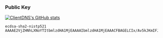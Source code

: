 ### Public Key
[![ClientDNS's GitHub stats](https://github-readme-stats.vercel.app/api?username=clientdns)](https://github.com/anuraghazra/github-readme-stats)
```
ecdsa-sha2-nistp521 AAAAE2VjZHNhLXNoYTItbmlzdHA1MjEAAAAIbmlzdHA1MjEAAACFBAGELCIx/Av5kJKmIFJ1Av2jkC4L4wfqDF0Km8xJj3rXBrbwiAjfIttzFsiSU6q2O4O1aoy+DTtZKPwnvUjlXN15ygH6H41gfSZSF29rQDIUHqC4NrVq22gHqaATuNz+EPDpykyTL4nvy/H0vhvIveRWyDdwIcGVcZ4n3gkwqF1hqSx64A==
```

